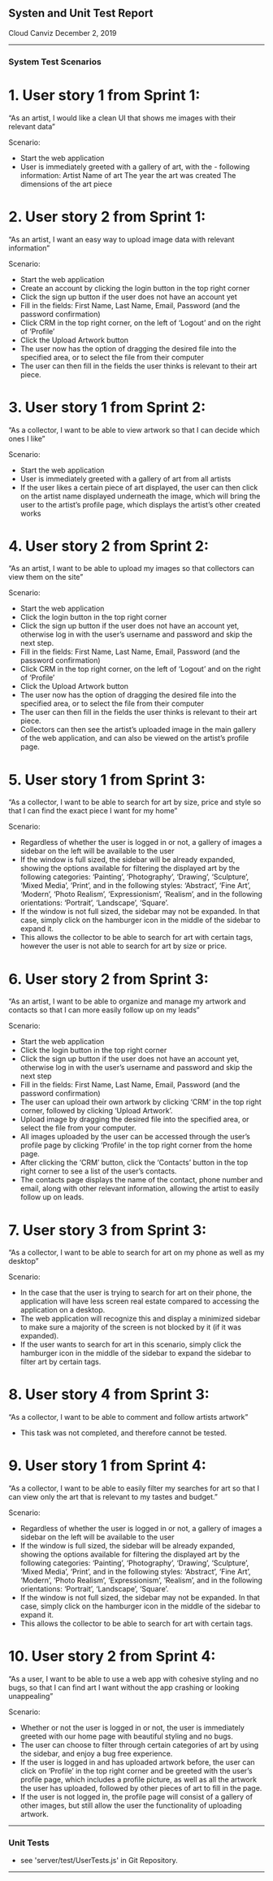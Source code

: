 ## Systen and Unit Test Report
Cloud Canviz
December 2, 2019

---

### System Test Scenarios

# 1. User story 1 from Sprint 1:
 “As an artist, I would like a clean UI that shows me images with their relevant data”

Scenario:
- Start the web application
- User is immediately greeted with a gallery of art, with the - following information:
Artist
Name of art
The year the art was created
The dimensions of the art piece

# 2. User story 2 from Sprint 1: 
“As an artist, I want an easy way to upload image data with relevant information”

Scenario:
- Start the web application
- Create an account by clicking the login button in the top right corner
- Click the sign up button if the user does not have an account yet
- Fill in the fields: First Name, Last Name, Email, Password (and the password confirmation)
- Click CRM in the top right corner, on the left of ‘Logout’ and on the right of ‘Profile’
- Click the Upload Artwork button
- The user now has the option of dragging the desired file into the specified area, or to select the file from their computer
- The user can then fill in the fields the user thinks is relevant to their art piece.

# 3. User story 1 from Sprint 2:
“As a collector, I want to be able to view artwork so that I can decide which ones I like”

Scenario:
- Start the web application
- User is immediately greeted with a gallery of art from all artists
- If the user likes a certain piece of art displayed, the user can then click on the artist name displayed underneath the image, which will bring the user to the artist’s profile page, which displays the artist’s other created works

# 4. User story 2 from Sprint 2:
“As an artist, I want to be able to upload my images so that collectors can view them on the site”

Scenario:
- Start the web application
- Click the login button in the top right corner
- Click the sign up button if the user does not have an account yet, otherwise log in with the user’s  username and password and skip the next step.
- Fill in the fields: First Name, Last Name, Email, Password (and the password confirmation)
- Click CRM in the top right corner, on the left of ‘Logout’ and on the right of ‘Profile’
- Click the Upload Artwork button
- The user now has the option of dragging the desired file into the specified area, or to select the file from their computer
- The user can then fill in the fields the user thinks is relevant to their art piece.
- Collectors can then see the artist’s uploaded image in the main gallery of the web application, and can also be viewed on the artist’s profile page.

# 5. User story 1 from Sprint 3:
“As a collector, I want to be able to search for art by size, price and style so that I can find the exact piece I want for my home”

Scenario:
- Regardless of whether the user is logged in or not, a gallery of images a sidebar on the left will be available to the user
- If the window is full sized, the sidebar will be already expanded, showing the options available for filtering the displayed art by the following categories: ‘Painting’, ‘Photography’, ‘Drawing’, ‘Sculpture’, ‘Mixed Media’, ‘Print’, and in the following styles: ‘Abstract’, ‘Fine Art’, ‘Modern’, ‘Photo Realism’, ‘Expressionism’, ‘Realism’, and in the following orientations: ‘Portrait’, ‘Landscape’, ‘Square’.
- If the window is not full sized, the sidebar may not be expanded. In that case, simply click on the hamburger icon in the middle of the sidebar to expand it. 
- This allows the collector to be able to search for art with certain tags, however the user is not able to search for art by size or price.

# 6. User story 2 from Sprint 3:
“As an artist, I want to be able to organize and manage my artwork and contacts so that I can more easily follow up on my leads”

Scenario:
- Start the web application
- Click the login button in the top right corner
- Click the sign up button if the user does not have an account yet, otherwise log in with the user’s  username and password and skip the next step
- Fill in the fields: First Name, Last Name, Email, Password (and the password confirmation)
- The user can upload their own artwork by clicking ‘CRM’ in the top right corner, followed by clicking ‘Upload Artwork’.
- Upload image by dragging the desired file into the specified area, or select the file from your computer.
- All images uploaded by the user can be accessed through the user’s profile page by clicking ‘Profile’ in the top right corner from the home page.
- After clicking the ‘CRM’ button, click the ‘Contacts’ button in the top right corner to see a list of the user’s contacts.
- The contacts page displays the name of the contact, phone number and email, along with other relevant information, allowing the artist to easily follow up on leads.

# 7. User story 3 from Sprint 3:
“As a collector, I want to be able to search for art on my phone as well as my desktop”

Scenario:
- In the case that the user is trying to search for art on their phone, the application will have less screen real estate compared to accessing the application on a desktop.
- The web application will recognize this and display a minimized sidebar to make sure a majority of the screen is not blocked by it (if it was expanded).
- If the user wants to search for art in this scenario, simply click the hamburger icon in the middle of the sidebar to expand the sidebar to filter art by certain tags.

# 8. User story 4 from Sprint 3:
“As a collector, I want to be able to comment and follow artists artwork”

- This task was not completed, and therefore cannot be tested.

# 9. User story 1 from Sprint 4:
“As a collector, I want to be able to easily filter my searches for art so that I can view only the art that is relevant to my tastes and budget.”

Scenario:
- Regardless of whether the user is logged in or not, a gallery of images a sidebar on the left will be available to the user
- If the window is full sized, the sidebar will be already expanded, showing the options available for filtering the displayed art by the following categories: ‘Painting’, ‘Photography’, ‘Drawing’, ‘Sculpture’, ‘Mixed Media’, ‘Print’, and in the following styles: ‘Abstract’, ‘Fine Art’, ‘Modern’, ‘Photo Realism’, ‘Expressionism’, ‘Realism’, and in the following orientations: ‘Portrait’, ‘Landscape’, ‘Square’.
- If the window is not full sized, the sidebar may not be expanded. In that case, simply click on the hamburger icon in the middle of the sidebar to expand it. 
- This allows the collector to be able to search for art with certain tags.

# 10. User story 2 from Sprint 4:
“As a user, I want to be able to use a web app with cohesive styling and no bugs, so that I can find art I want without the app crashing or looking unappealing”

Scenario:
- Whether or not the user is logged in or not, the user is immediately greeted with our home page with beautiful styling and no bugs. 
- The user can choose to filter through certain categories of art by using the sidebar, and enjoy a bug free experience.
- If the user is logged in and has uploaded artwork before, the user can click on ‘Profile’ in the top right corner and be greeted with the user’s profile page, which includes a profile picture, as well as all the artwork the user has uploaded, followed by other pieces of art to fill in the page.
- If the user is not logged in, the profile page will consist of a gallery of other images, but still allow the user the functionality of uploading artwork.


---

### Unit Tests

- see 'server/test/UserTests.js' in Git Repository.

---